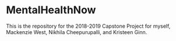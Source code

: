 # MentalHealthNow
This is the repository for the 2018-2019 Capstone Project for myself, Mackenzie West, Nikhila Cheepurupalli, and Kristeen Ginn. 
